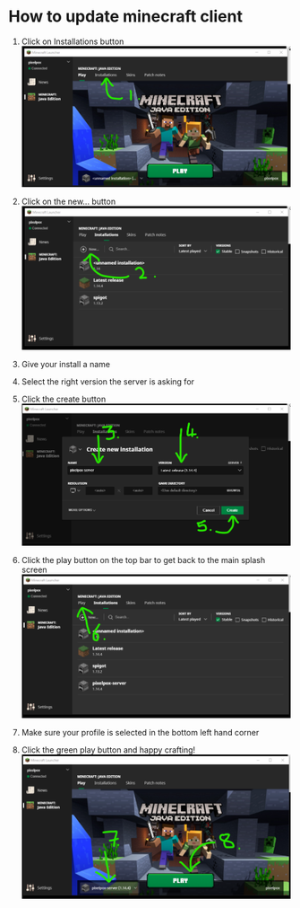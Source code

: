 # How to update minecraft client

1. Click on Installations button
![click installations](img/1.png)

2. Click on the new... button
![click new](img\2.png)

3. Give your install a name
4. Select the right version the server is asking for
5. Click the create button
![setup profile version to the same as the server](img\345.png)

6. Click the play button on the top bar to get back to the main splash screen
![click play on the top bar](img\6.png)

7. Make sure your profile is selected in the bottom left hand corner
8. Click the green play button and happy crafting!
![select new profile from the bottom and then play](img\78.png)
